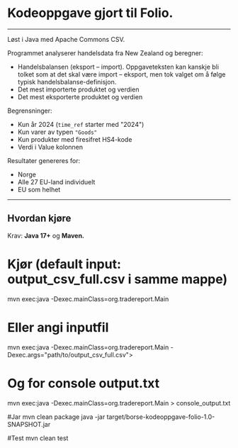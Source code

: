 # Kodeoppgave gjort til Folio.

---

Løst i Java med Apache Commons CSV.

Programmet analyserer handelsdata fra New Zealand og beregner:
- Handelsbalansen (eksport – import). Oppgaveteksten kan kanskje bli tolket som at det skal være import – eksport, 
men tok valget om å følge typisk handelsbalanse-definisjon.
- Det mest importerte produktet og verdien
- Det mest eksporterte produktet og verdien

Begrensninger:
- Kun år 2024 (`time_ref` starter med "2024")
- Kun varer av typen `"Goods"`
- Kun produkter med firesifret HS4-kode
- Verdi i Value kolonnen

Resultater genereres for:
- Norge
- Alle 27 EU-land individuelt
- EU som helhet

---

## Hvordan kjøre

Krav: **Java 17+** og **Maven.**



# Kjør (default input: output_csv_full.csv i samme mappe)
mvn exec:java -Dexec.mainClass=org.tradereport.Main

# Eller angi inputfil
mvn exec:java -Dexec.mainClass=org.tradereport.Main -Dexec.args="path/to/output_csv_full.csv">

# Og for console output.txt
mvn exec:java -Dexec.mainClass=org.tradereport.Main > console_output.txt

#Jar
mvn clean package
java -jar target/borse-kodeoppgave-folio-1.0-SNAPSHOT.jar

#Test
mvn clean test